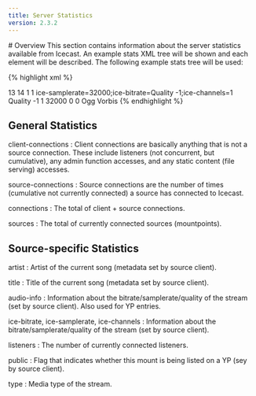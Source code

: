 ```yaml
---
title: Server Statistics
version: 2.3.2
---
```


<div class="article" markdown="1">
# Overview
This section contains information about the server statistics available from Icecast.
An example stats XML tree will be shown and each element will be described. The following
example stats tree will be used:

{% highlight xml %}
<?xml version="1.0"?>
<icestats>
	<client_connections>13</client_connections>
	<connections>14</connections>
	<source_connections>1</source_connections>
	<sources>1</sources>
	<source mount="/test.ogg">
		<artist></artist>
		<audio_info>ice-samplerate=32000;ice-bitrate=Quality -1;ice-channels=1</audio_info>
		<ice-bitrate>Quality -1</ice-bitrate>
		<ice-channels>1</ice-channels>
		<ice-samplerate>32000</ice-samplerate>
		<listeners>0</listeners>
		<public>0</public>
		<title></title>
		<type>Ogg Vorbis</type>
	</source>
</icestats>
{% endhighlight %}

## General Statistics

client-connections
: Client connections are basically anything that is not a source connection.
  These include listeners (not concurrent, but cumulative), any admin function
  accesses, and any static content (file serving) accesses.

source-connections
: Source connections are the number of times (cumulative not currently connected)
  a source has connected to Icecast.

connections
: The total of client + source connections.

sources
: The total of currently connected sources (mountpoints).

## Source-specific Statistics

artist
: Artist of the current song (metadata set by source client).

title
: Title of the current song (metadata set by source client).

audio-info
: Information about the bitrate/samplerate/quality of the stream
  (set by source client). Also used for YP entries.

ice-bitrate, ice-samplerate, ice-channels
: Information about the bitrate/samplerate/quality of the stream
  (set by source client).

listeners
: The number of currently connected listeners.

public
: Flag that indicates whether this mount is being listed on a YP (sey by source client).

type
: Media type of the stream.

</div>
